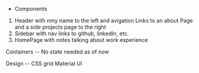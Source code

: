 - Components 
1. Header with nmy name to the left and avigation Links to an about Page and a side projects page to the right
2. Sidebar with nav links to github, linkedIn, etc.
3. HomePage with notes talking about work experience

Containers --
No state needed as of now


Design -- 
CSS grid
Material UI
